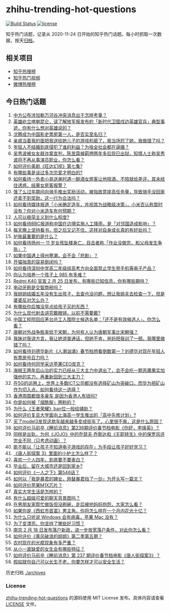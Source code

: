 # zhihu-trending-hot-questions

[![Build Status](https://github.com/justjavac/zhihu-trending-hot-questions/workflows/ci/badge.svg?branch=master)](https://github.com/justjavac/zhihu-trending-hot-questions/actions)
[![license](https://img.shields.io/github/license/justjavac/zhihu-trending-hot-questions)](https://github.com/justjavac/zhihu-trending-hot-questions/blob/master/LICENSE)

知乎热门话题，记录从 2020-11-24 日开始的知乎热门话题。每小时抓取一次数据，按天[归档](./archives)。

## 相关项目

- [知乎热搜榜](https://github.com/justjavac/zhihu-trending-top-search)
- [知乎热门视频](https://github.com/justjavac/zhihu-trending-hot-video)
- [微博热搜榜](https://github.com/justjavac/weibo-trending-hot-search)

## 今日热门话题

<!-- BEGIN -->
<!-- 最后更新时间 Sat Feb 20 2021 01:17:29 GMT+0800 (CST) -->
1. [中方公布涉加勒万河谷冲突消息出于怎样考量？](https://www.zhihu.com/question/445222303)
1. [英雄屹立喀喇昆仑，读了解放军报发布的「新时代卫国戍边英雄官兵」典型事迹，你有什么想对英雄说的？](https://www.zhihu.com/question/445151920)
1. [沈腾成为中国影史票房第一人，是否实至名归？](https://www.zhihu.com/question/444854311)
1. [亲戚当着我的面把我送给她儿子的游戏机砸了，我当场怼了她，我做错了吗？](https://www.zhihu.com/question/444465408)
1. [年轻人不结婚到底侵犯了谁的利益？为啥全社会都在逼婚？](https://www.zhihu.com/question/444675805)
1. [吴秀波被女友敲诈案宣判，陈昱霖被羁押两年多后现已出狱，知情人士称吴秀波将不再从事演员职业，你怎么看？](https://www.zhihu.com/question/445099517)
1. [如何评价美剧《旺达幻视》第七集?](https://www.zhihu.com/question/445168362)
1. [有哪些事是谈过多次恋爱才明白的?](https://www.zhihu.com/question/55783301)
1. [如何看待一外卖小哥送单时遇一醉酒女房客让他陪酒，不陪就给差评，其未经住诱惑，结果女房客报警？](https://www.zhihu.com/question/444991876)
1. [饿了么过年期间向骑手推出奖励活动，被指故意提高任务量，导致骑手没回家还拿不到奖励，这一行为合法吗？](https://www.zhihu.com/question/445121058)
1. [如何看待媒体报道「小米确定造车，并视其为战略级决策」，小米否认称暂时没有？你对小米造车有何预期？](https://www.zhihu.com/question/445214826)
1. [人可以极简主义到什么程度?](https://www.zhihu.com/question/369631840)
1. [如何看待BBC报道称中国在边境实施人工降雨，是「对邻国造成影响」？](https://www.zhihu.com/question/445148485)
1. [每天晚上坚持看书，但之后又记不住，这样对自身成长真的有好处吗？](https://www.zhihu.com/question/438505951)
1. [护肤最重要的是什么？](https://www.zhihu.com/question/428147299)
1. [如何看待扬州一 11 岁女孩坠楼身亡，目击者称「作业没做完，和父母发生争执」？](https://www.zhihu.com/question/445159951)
1. [如果中国遇上得州寒潮，会不会「悲剧」？](https://www.zhihu.com/question/445148383)
1. [开猫咖真的容易倒闭吗？](https://www.zhihu.com/question/396470453)
1. [如何看待深圳中学高二年级组高考方向全面禁止学生带手机等电子产品？](https://www.zhihu.com/question/445078120)
1. [你认为培养一个孩子上 985 有多难？](https://www.zhihu.com/question/435090746)
1. [Redmi K40 官宣 2 月 25 日发布，有哪些已知信息，你有哪些期待？](https://www.zhihu.com/question/443586550)
1. [电动牙刷是交智商税吗？](https://www.zhihu.com/question/426635230)
1. [我姐姐结婚五年没有生出孩子，去查也没问题，想让我姐夫去检查一下，但是婆婆反对怎么办？](https://www.zhihu.com/question/444784179)
1. [有哪些你后悔没早点给孩子买的东西？](https://www.zhihu.com/question/389543038)
1. [为什么现代射击讲究戴眼镜，以前不需要戴?](https://www.zhihu.com/question/444202845)
1. [中国工程院回应茅台总工入围院士候选名单：「还不是有效候选人」，你怎么看？](https://www.zhihu.com/question/445047136)
1. [唐朝对外战争胜率低于宋朝，为何有人认为唐朝军事比宋朝强？](https://www.zhihu.com/question/445180095)
1. [我妹对我讲方言，我让她讲普通话，但她不肯，爸妈把我训了一顿。我哪里做错了吗？](https://www.zhihu.com/question/444748244)
1. [如何看待刘德华新片《人潮汹涌》春节档想看倒数第一？刘德华对现在年轻人有票房号召力吗？](https://www.zhihu.com/question/440091140)
1. [如何看待何同学采访苹果CEO库克？](https://www.zhihu.com/question/445078718)
1. [海贼王两年后山治的实力已经从三大主力中退出了，会不会吃一颗恶魔果实加强他的实力，再重新回到三大主力？](https://www.zhihu.com/question/444897340)
1. [在5G的运用上，世界上多数ICT公司都没有选择矿山为突破口，而华为把矿山作为切入点，如何看待这一选择？](https://www.zhihu.com/question/443688048)
1. [香港周围都很多豪车,是因为香港人有钱吗?](https://www.zhihu.com/question/335902672)
1. [你是如何被「烟酰胺」圈粉的？](https://www.zhihu.com/question/442307294)
1. [为什么《王者荣耀》ban位一般给辅助？](https://www.zhihu.com/question/438836567)
1. [如何评价复旦大学面向上海高一学生推出的「高中先修计划」?](https://www.zhihu.com/question/444670234)
1. [买了model3发现这款车越来越多变成街车了，心里很不爽，这是什么原因？](https://www.zhihu.com/question/408228588)
1. [如何评价马前卒《睡前消息》第236期评价春节档电影《你好，李焕英》？](https://www.zhihu.com/question/444825289)
1. [同样是出轨，为何《JOJO》中的乔瑟夫·乔斯达和《无职转生》中的保罗风评完全不同（只考虑动画）？](https://www.zhihu.com/question/444868066)
1. [能不能以「让孩子不知道电子游戏的存在」为手段让孩子好好学习？](https://www.zhihu.com/question/444830727)
1. [《唐人街探案 3》里面的小护士怎么样了？](https://www.zhihu.com/question/444126249)
1. [喜欢一个人四年，到底要不要表白？](https://www.zhihu.com/question/440416876)
1. [毕业后，留在大城市还是回到家乡?](https://www.zhihu.com/question/443012930)
1. [如何评价《一人之下》第546话？](https://www.zhihu.com/question/444915324)
1. [如何以「我是暴君的婢女，刚替暴君挡了一剑」为开头写一篇文？](https://www.zhihu.com/question/443223947)
1. [如何评价苹果M1X芯片？](https://www.zhihu.com/question/445143142)
1. [真实大学生活是怎样的？](https://www.zhihu.com/question/444847984)
1. [有什么超级可爱的聊天背景图吗？](https://www.zhihu.com/question/378919184)
1. [在男朋友家帮忙做饭但没刷碗，走后被他妈妈抱怨，大家怎么看？](https://www.zhihu.com/question/445036556)
1. [如果你是《西虹市首富》男主角，你将怎么样在一个月内花光十亿？](https://www.zhihu.com/question/287526924)
1. [为什么只听说 Windows 会有病毒，苹果 Mac 没有？](https://www.zhihu.com/question/442987766)
1. [为了变漂亮，你坚持了哪些好习惯？](https://www.zhihu.com/question/268216399)
1. [南京 2 月 18 日发布落户新政，进一步放宽落户条件，对此你怎么看？](https://www.zhihu.com/question/445072535)
1. [如何评价《乘风破浪的姐姐》第二季第五期？](https://www.zhihu.com/question/445177646)
1. [农村现在的光棍现象有多严重？](https://www.zhihu.com/question/53260530)
1. [从小一直缺爱的女生会有哪些特征？](https://www.zhihu.com/question/279159280)
1. [如何评价马前卒《睡前消息》第 237 期评价春节档电影《唐人街探案3》？](https://www.zhihu.com/question/444973801)
1. [假如就你自己可以长生不老，你要怎样才可以安全生活？](https://www.zhihu.com/question/431885198)
<!-- END -->

历史归档 [./archives](./archives)

### License

[zhihu-trending-hot-questions](https://github.com/justjavac/zhihu-trending-hot-questions) 的源码使用 MIT License 发布。具体内容请查看 [LICENSE](./LICENSE) 文件。

